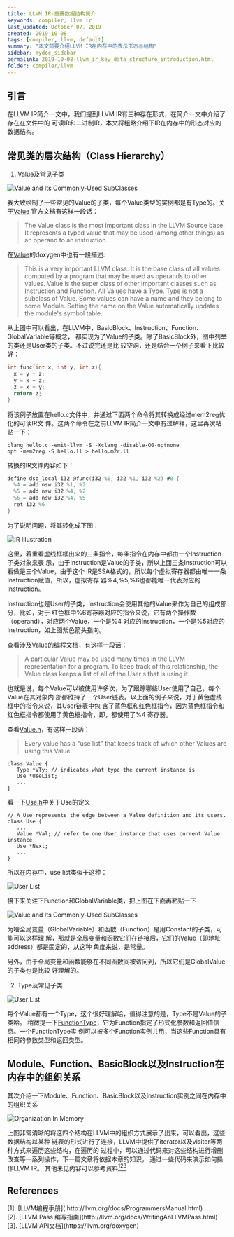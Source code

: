 ```yaml
---
title: LLVM IR-重要数据结构简介
keywords: compiler, llvm ir
last_updated: October 07, 2019
created: 2019-10-08
tags: [compiler, llvm, default]
summary: "本文简要介绍LLVM IR在内存中的表示形态与结构"
sidebar: mydoc_sidebar
permalink: 2019-10-08-llvm_ir_key_data_structure_introduction.html
folder: compiler/llvm
---
```


## 引言
在LLVM IR简介一文中，我们提到LLVM IR有三种存在形式，在简介一文中介绍了存在在文件中的
可读IR和二进制IR，本文将粗略介绍下IR在内存中的形态对应的数据结构。

## 常见类的层次结构（Class Hierarchy）

1. Value及常见子类

![Value and Its Commonly-Used SubClasses](../assets/img/2019-10-08-llvm_ir_key_data_structure_introduction/1.png)


我大致绘制了一些常见的Value的子类，每个Value类型的实例都是有Type的。关于[Value](http://llvm.org/docs/ProgrammersManual.html#the-value-class)
官方文档有这样一段话：
>The Value class is the most important class in the LLVM Source base. It represents a
>typed value that may be used (among other things) as an operand to an instruction.

在[Value](http://llvm.org/doxygen/Value_8h_source.html)的doxygen中也有一段描述:

>This is a very important LLVM class. It is the base class of all values computed by a
>program that may be used as operands to other values. Value is the super class of
>other important classes such as Instruction and Function. All Values have a Type. Type
>is not a subclass of Value. Some values can have a name and they belong to some
>Module. Setting the name on the Value automatically updates the module's symbol
>table.

从上图中可以看出，在LLVM中，BasicBlock、Instruction、Function、GlobalVariable等概念，
都实现为了Value的子类。除了BasicBlock外，图中列举的类还是User类的子类。不过说完还是比
较空洞，还是结合一个例子来看下比较好：

```c
int func(int x, int y, int z){ 
  x = y + z; 
  y = x + z; 
  z = x + y; 
  return z; 
}
```
将该例子放置在hello.c文件中，并通过下面两个命令将其转换成经过mem2reg优化的可读IR文
件。这两个命令在之前LLVM IR简介一文中有过解释，这里再次粘贴一下：

```
clang hello.c -emit-llvm -S -Xclang -disable-O0-optnone 
opt -mem2reg -S hello.ll > hello.m2r.ll
```

转换的IR文件内容如下：
```c
define dso_local i32 @func(i32 %0, i32 %1, i32 %2) #0 { 
  %4 = add nsw i32 %1, %2 
  %5 = add nsw i32 %4, %2 
  %6 = add nsw i32 %4, %5 
  ret i32 %6 
} 
```
为了说明问题，将其转化成下图：

![IR Illustration](../assets/img/2019-10-08-llvm_ir_key_data_structure_introduction/2.png)

这里，着重看虚线框框出来的三条指令，每条指令在内存中都由一个Instruction子类对象来表
示，由于Instruction是Value的子类，所以上面三条Instruction可以看做是三个Value，由于这个
IR是SSA格式的，所以每个虚拟寄存器都由唯一一条Instruction赋值，所以，虚拟寄存
器%4,%5,%6也都能唯一代表对应的Instruction。


Instruction也是User的子类，Instruction会使用其他的Value来作为自己的组成部分，比如，对于
红色框中%6寄存器对应的指令来说，它有两个操作数（operand），对应两个Value，一个是%4
对应的Instruction，一个是%5对应的Instruction，如上图紫色箭头指向。

查看涉及[Value](http://llvm.org/docs/ProgrammersManual.html#the-value-class)的编程文档，有这样一段话：

> A particular Value may be used many times in the LLVM representation for a program.
To keep track of this relationship, the Value class keeps a list of all of the User s that is
using it.

也就是说，每个Value可以被使用许多次，为了跟踪哪些User使用了自己，每个Value在其对象内
部都维持了一个User链表。以上面的例子来说，对于黄色虚线框中的指令来说，其User链表中包
含了蓝色框和红色框指令，因为蓝色框指令和红色框指令都使用了黄色框指令，即，都使用了%4
寄存器。

查看[Value.h](http://llvm.org/doxygen/Value_8h_source.html)，有这样一段话：

> Every value has a "use list" that keeps track of which other Values are using this Value.

```
class Value { 
   Type *VTy; // indicates what type the current instance is 
   Use *UseList; 
   ... 
}
```

看一下[Use.h](http://llvm.org/doxygen/Use_8h_source.html#l00055)中关于Use的定义
```
// A Use represents the edge between a Value definition and its users. 
class Use { 
   ... 
   Value *Val; // refer to one User instance that uses current Value instance 
   Use *Next; 
   ... 
} 
```

所以在内存中，use list类似于这种：

![User List](../assets/img/2019-10-08-llvm_ir_key_data_structure_introduction/user_list.png)

接下来关注下Function和GlobalVariable类，把上图在下面再粘贴一下

![Value and Its Commonly-Used SubClasses](../assets/img/2019-10-08-llvm_ir_key_data_structure_introduction/1.png)

为啥全局变量（GlobalVariable）和函数（Function）是用Constant的子类，可能可以这样理
解，那就是全局变量和函数它们在链接后，它们的Value（即地址address）都是固定的，从这种
角度来说，是常量。

另外，由于全局变量和函数能够在不同函数间被访问到，所以它们是GlobalValue的子类也是比较
好理解的。

2. Type及常见子类

![User List](../assets/img/2019-10-08-llvm_ir_key_data_structure_introduction/type_and_subclass.png)

每个Value都有一个Type，这个很好理解哈，值得注意的是，Type不是Value的子类哈。
稍微提一下[FunctionType](http://llvm.org/docs/ProgrammersManual.html#functiontype)，它为Function指定了形式化参数和返回值信息。一个FunctionType实
例可以被多个Function实例共用，当这些Function具有相同的参数类型和返回类型。

## Module、Function、BasicBlock以及Instruction在内存中的组织关系

其次介绍一下Module、Function、BasicBlock以及Instruction实例之间在内存中的组织关系

![Organization In Memory](../assets/img/2019-10-08-llvm_ir_key_data_structure_introduction/relation.png)

上图非常清晰的将这四个结构在LLVM中的组织方式展示了出来，可以看出，这些数据结构以某种
链表的形式进行了连接，LLVM中提供了iterator以及visitor等两种方式来遍历这些结构，在遍历的
过程中，可以通过代码来对这些结构进行增删改查等一系列操作，下一篇文章将依据本章的知识，
通过一些代码来演示如何操作LLVM IR。
其他未见内容可以参考资料[<sup>1</sup>](#refer-anchor-1)[<sup>2</sup>](#refer-anchor-2)[<sup>3</sup>](#refer-anchor-3)

## References

<div id="refer-anchor-1"></div>
[1]. [LLVM编程手册]( http://llvm.org/docs/ProgrammersManual.html)
<div id="refer-anchor-2"></div>
[2]. [LLVM Pass 编写指南](http://llvm.org/docs/WritingAnLLVMPass.html)
<div id="refer-anchor-3"></div>
[3]. [LLVM API文档](https://llvm.org/doxygen)
